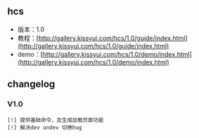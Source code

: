 ## hcs

* 版本：1.0
* 教程：[http://gallery.kissyui.com/hcs/1.0/guide/index.html](http://gallery.kissyui.com/hcs/1.0/guide/index.html)
* demo：[http://gallery.kissyui.com/hcs/1.0/demo/index.html](http://gallery.kissyui.com/hcs/1.0/demo/index.html)

## changelog

### V1.0

    [!] 提供基础命令，及生成加载页面功能
    [!] 解决dev undev 切换hug



